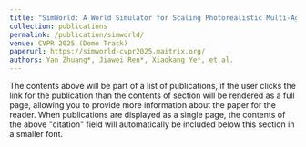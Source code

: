 ```yaml
---
title: "SimWorld: A World Simulator for Scaling Photorealistic Multi-Agent Interactions"
collection: publications
permalink: /publication/simworld/
venue: CVPR 2025 (Demo Track)
paperurl: https://simworld-cvpr2025.maitrix.org/
authors: Yan Zhuang*, Jiawei Ren*, Xiaokang Ye*, et al.
---
```

The contents above will be part of a list of publications, if the user clicks the link for the publication than the contents of section will be rendered as a full page, allowing you to provide more information about the paper for the reader. When publications are displayed as a single page, the contents of the above "citation" field will automatically be included below this section in a smaller font.
